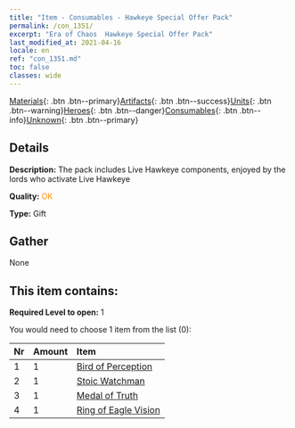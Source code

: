 ```yaml
---
title: "Item - Consumables - Hawkeye Special Offer Pack"
permalink: /con_1351/
excerpt: "Era of Chaos  Hawkeye Special Offer Pack"
last_modified_at: 2021-04-16
locale: en
ref: "con_1351.md"
toc: false
classes: wide
---
```

 [Materials](/Items/){: .btn .btn--primary}[Artifacts](/Items/Artifacts/){: .btn .btn--success}[Units](/Items/Units/){: .btn .btn--warning}[Heroes](/Items/Heroes/){: .btn .btn--danger}[Consumables](/Items/Consumables/){: .btn .btn--info}[Unknown](/Items/Unknown/){: .btn .btn--primary}

## Details
 **Description:** The pack includes Live Hawkeye components, enjoyed by the lords who activate Live Hawkeye

 **Quality:** <span style="color: #FF8C00">OK</span>

 **Type:** Gift

## Gather

  None

## This item contains:

 **Required Level to open:** 1

 You would need to choose 1 item from the list (0):

  | Nr | Amount |     Item    |
  |:---|:-------|:------------|
  | 1 | 1 | [Bird of Perception](/Items/art_132/) |  | 
  | 2 | 1 | [Stoic Watchman](/Items/art_133/) |  | 
  | 3 | 1 | [Medal of Truth](/Items/art_134/) |  | 
  | 4 | 1 | [Ring of Eagle Vision](/Items/art_135/) |  | 
